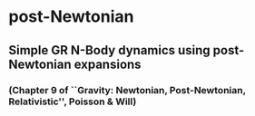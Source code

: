 # post-Newtonian
## Simple GR N-Body dynamics using post-Newtonian expansions 
### (Chapter 9 of ``Gravity: Newtonian, Post-Newtonian, Relativistic'', Poisson & Will)
